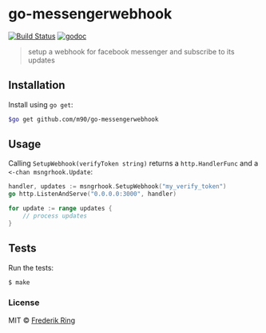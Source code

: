 # go-messengerwebhook
[![Build Status](https://travis-ci.org/m90/go-messengerwebhook.svg?branch=master)](https://travis-ci.org/m90/go-messengerwebhook)
[![godoc](https://godoc.org/github.com/m90/go-messengerwebhook?status.svg)](http://godoc.org/github.com/m90/go-messengerwebhook)

> setup a webhook for facebook messenger and subscribe to its updates

## Installation

Install using `go get`:

```sh
$go get github.com/m90/go-messengerwebhook
```

## Usage

Calling `SetupWebhook(verifyToken string)` returns a `http.HandlerFunc` and a `<-chan msngrhook.Update`:

```go
handler, updates := msngrhook.SetupWebhook("my_verify_token")
go http.ListenAndServe("0.0.0.0:3000", handler)

for update := range updates {
	// process updates
}
```

## Tests

Run the tests:

```sh
$ make
```

### License
MIT © [Frederik Ring](http://www.frederikring.com)
